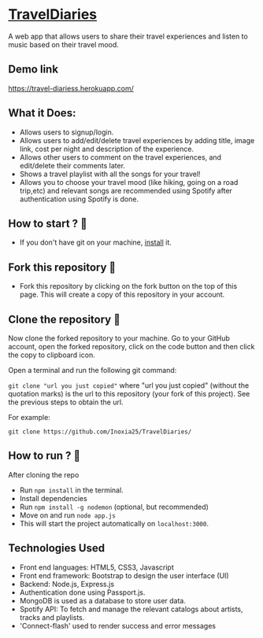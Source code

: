 # [TravelDiaries](https://github.com/Inoxia25/TravelDiaries/)
A web app that allows users to share their travel experiences and listen to music based on their travel mood.

## Demo link
https://travel-diariess.herokuapp.com/

## What it Does:
- Allows users to signup/login.
- Allows users to add/edit/delete travel experiences by adding title, image link, cost per night and description of the experience.
- Allows other users to comment on the travel experiences, and edit/delete their comments later.
- Shows a travel playlist with all the songs for your travel!
- Allows you to choose your travel mood (like hiking, going on a road trip,etc) and relevant songs are recommended using Spotify after authentication using Spotify is done.

## How to start ? 🎪
- If you don't have git on your machine, [install](https://docs.github.com/en/github/getting-started-with-github/set-up-git) it.

## Fork this repository 🚀
- Fork this repository by clicking on the fork button on the top of this page. This will create a copy of this repository in your account.

## Clone the repository 🏁
Now clone the forked repository to your machine. Go to your GitHub account, open the forked repository, click on the code button and then click the copy to clipboard icon.

Open a terminal and run the following git command:

`git clone "url you just copied"`
where "url you just copied" (without the quotation marks) is the url to this repository (your fork of this project). See the previous steps to obtain the url.

For example:

`git clone https://github.com/Inoxia25/TravelDiaries/`

## How to run ? 🛴
After cloning the repo
- Run `npm install` in the terminal.
- Install dependencies
- Run `npm install -g nodemon` (optional, but recommended)
- Move on and run `node app.js`
- This will start the project automatically on `localhost:3000`.

## Technologies Used
- Front end languages: HTML5, CSS3, Javascript
- Front end framework: Bootstrap to design the user interface (UI)
- Backend: Node.js, Express.js
- Authentication done using Passport.js.
- MongoDB is used as a database to store user data.
- Spotify API: To fetch and manage the relevant catalogs about artists, tracks and playlists.  
- 'Connect-flash' used to render success and error messages


